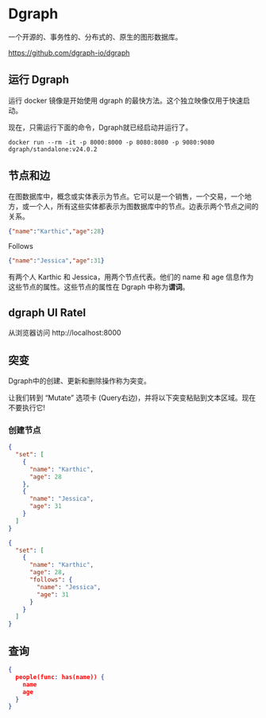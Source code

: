 # Dgraph

一个开源的、事务性的、分布式的、原生的图形数据库。

https://github.com/dgraph-io/dgraph

## 运行 Dgraph
运行 docker 镜像是开始使用 dgraph 的最快方法。这个独立映像仅用于快速启动。

现在，只需运行下面的命令，Dgraph就已经启动并运行了。
```shell
docker run --rm -it -p 8000:8000 -p 8080:8080 -p 9080:9080 dgraph/standalone:v24.0.2
```

## 节点和边

在图数据库中，概念或实体表示为节点。它可以是一个销售，一个交易，一个地方，或一个人，所有这些实体都表示为图数据库中的节点。边表示两个节点之间的关系。

```json
{"name":"Karthic","age":28}
```
Follows
```json
{"name":"Jessica","age":31}
```
有两个人 Karthic 和 Jessica，用两个节点代表。他们的 name 和 age 信息作为这些节点的属性。这些节点的属性在 Dgraph 中称为**谓词**。

## dgraph UI Ratel

从浏览器访问 http://localhost:8000

## 突变

Dgraph中的创建、更新和删除操作称为突变。

让我们转到 “Mutate” 选项卡 (Query右边)，并将以下突变粘贴到文本区域。现在不要执行它!

### 创建节点

```json
{
  "set": [
    {
      "name": "Karthic",
      "age": 28
    },
    {
      "name": "Jessica",
      "age": 31
    }
  ]
}
```

```json
{
  "set": [
    {
      "name": "Karthic",
      "age": 28,
      "follows": {
        "name": "Jessica",
        "age": 31
      }
    }
  ]
}
```

## 查询

```json
{
  people(func: has(name)) {
    name
    age
  }
}
```
